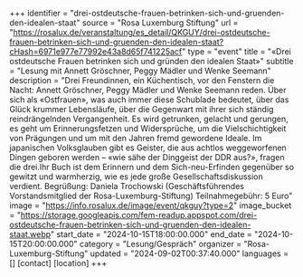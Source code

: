 +++
identifier = "drei-ostdeutsche-frauen-betrinken-sich-und-gruenden-den-idealen-staat"
source = "Rosa Luxemburg Stiftung"
url = "https://rosalux.de/veranstaltung/es_detail/QKGUY/drei-ostdeutsche-frauen-betrinken-sich-und-gruenden-den-idealen-staat?cHash=6971e977e77992e43a8d65f741225acf"
type = "event"
title = "«Drei ostdeutsche Frauen betrinken sich und gründen den idealen Staat»"
subtitle = "Lesung mit Annett Gröschner, Peggy Mädler und Wenke Seemann"
description = "Drei Freundinnen, ein Küchentisch, vor den Fenstern die Nacht: Annett Gröschner, Peggy Mädler und Wenke Seemann reden. Über sich als «Ostfrauen», was auch immer diese Schublade bedeutet, über das Glück krummer Lebensläufe, über die Gegenwart mit ihrer sich ständig reindrängelnden Vergangenheit. Es wird getrunken, gelacht und gerungen, es geht um Erinnerungsfetzen und Widersprüche, um die Vielschichtigkeit von Prägungen und um mit den Jahren fremd gewordene Ideale. Im japanischen Volksglauben gibt es Geister, die aus achtlos weggeworfenen Dingen geboren werden – «wie sähe der Dinggeist der DDR aus?», fragen die drei.Ihr Buch ist dem Erinnern und dem Sich-neu-Erfinden gegenüber so gewitzt und warmherzig, wie es jede große Gesellschaftsdiskussion verdient.
Begrüßung: Daniela Trochowski (Geschäftsführendes Vorstandsmitglied der Rosa-Luxemburg-Stiftung)
Teilnahmegebühr: 5 Euro"
image = "https://info.rosalux.de/image/event/qkguy?type=2"
image_bucket = "https://storage.googleapis.com/fem-readup.appspot.com/drei-ostdeutsche-frauen-betrinken-sich-und-gruenden-den-idealen-staat.webp"
start_date = "2024-10-15T18:00:00.000"
end_date = "2024-10-15T20:00:00.000"
category = "Lesung/Gespräch"
organizer = "Rosa-Luxemburg-Stiftung"
updated = "2024-09-02T00:37:40.000"
languages = []
[contact]
[location]
+++